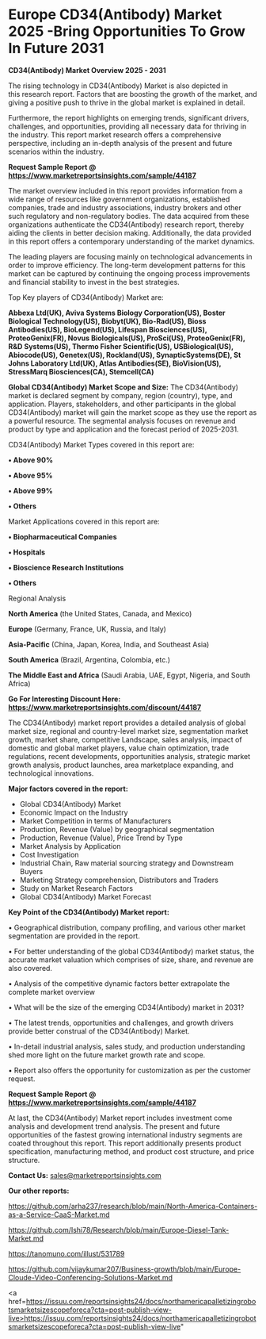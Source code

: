 # Europe CD34(Antibody) Market 2025 -Bring Opportunities To Grow In Future 2031

<Strong> CD34(Antibody) Market Overview 2025 - 2031</strong>

The rising technology in CD34(Antibody) Market is also depicted in this research report. Factors that are boosting the growth of the market, and giving a positive push to thrive in the global market is explained in detail.

Furthermore, the report highlights on emerging trends, significant drivers, challenges, and opportunities, providing all necessary data for thriving in the industry. This report market research offers a comprehensive perspective, including an in-depth analysis of the present and future scenarios within the industry.

<strong>Request Sample Report @ <a href=https://www.marketreportsinsights.com/sample/44187>https://www.marketreportsinsights.com/sample/44187</a></strong>

The market overview included in this report provides information from a wide range of resources like government organizations, established companies, trade and industry associations, industry brokers and other such regulatory and non-regulatory bodies. The data acquired from these organizations authenticate the CD34(Antibody) research report, thereby aiding the clients in better decision making. Additionally, the data provided in this report offers a contemporary understanding of the market dynamics.

The leading players are focusing mainly on technological advancements in order to improve efficiency. The long-term development patterns for this market can be captured by continuing the ongoing process improvements and financial stability to invest in the best strategies.

Top Key players of CD34(Antibody) Market are:

<strong>Abbexa Ltd(UK), Aviva Systems Biology Corporation(US), Boster Biological Technology(US), Biobyt(UK), Bio-Rad(US), Bioss Antibodies(US), BioLegend(US), Lifespan Biosciences(US), ProteoGenix(FR), Novus Biologicals(US), ProSci(US), ProteoGenix(FR), R&D Systems(US), Thermo Fisher Scientific(US), USBiological(US), Abiocode(US), Genetex(US), Rockland(US), SynapticSystems(DE), St Johns Laboratory Ltd(UK), Atlas Antibodies(SE), BioVision(US), StressMarq Biosciences(CA), Stemcell(CA)</strong>

<strong><b>Global CD34(Antibody) Market Scope and Size:</b></strong>
The CD34(Antibody) market is declared segment by company, region (country), type, and application. Players, stakeholders, and other participants in the global CD34(Antibody) market will gain the market scope as they use the report as a powerful resource. The segmental analysis focuses on revenue and product by type and application and the forecast period of 2025-2031.

CD34(Antibody) Market Types covered in this report are:

<strong>•  Above 90%

•  Above 95%

•  Above 99%

•  Others</strong>

Market Applications covered in this report are:

<strong>•  Biopharmaceutical Companies

•  Hospitals

•  Bioscience Research Institutions

•  Others</strong> 

Regional Analysis

<strong>North America</strong> (the United States, Canada, and Mexico)

<strong>Europe</strong> (Germany, France, UK, Russia, and Italy)

<strong>Asia-Pacific</strong> (China, Japan, Korea, India, and Southeast Asia)

<strong>South America</strong> (Brazil, Argentina, Colombia, etc.)

<strong>The Middle East and Africa</strong> (Saudi Arabia, UAE, Egypt, Nigeria, and South Africa)

<strong>Go For Interesting Discount Here: <a href=https://www.marketreportsinsights.com/discount/44187>https://www.marketreportsinsights.com/discount/44187</a></strong>

The CD34(Antibody) market report provides a detailed analysis of global market size, regional and country-level market size, segmentation market growth, market share, competitive Landscape, sales analysis, impact of domestic and global market players, value chain optimization, trade regulations, recent developments, opportunities analysis, strategic market growth analysis, product launches, area marketplace expanding, and technological innovations.

<strong><b>Major factors covered in the report:</b></strong>
<ul>
  <li>Global CD34(Antibody) Market </li>
  <li>Economic Impact on the Industry</li>
  <li>Market Competition in terms of Manufacturers</li>
  <li>Production, Revenue (Value) by geographical segmentation</li>
  <li>Production, Revenue (Value), Price Trend by Type</li>
  <li>Market Analysis by Application</li>
  <li>Cost Investigation</li>
  <li>Industrial Chain, Raw material sourcing strategy and Downstream Buyers</li>
  <li>Marketing Strategy comprehension, Distributors and Traders</li>
  <li>Study on Market Research Factors</li>
  <li>Global CD34(Antibody) Market Forecast</li>
</ul>

<strong><b>Key Point of the CD34(Antibody) Market report:</b></strong>

• Geographical distribution, company profiling, and various other market segmentation are provided in the report.

• For better understanding of the global CD34(Antibody) market status, the accurate market valuation which comprises of size, share, and revenue are also covered.

• Analysis of the competitive dynamic factors better extrapolate the complete market overview

• What will be the size of the emerging CD34(Antibody) market in 2031?

• The latest trends, opportunities and challenges, and growth drivers provide better construal of the CD34(Antibody) Market.

• In-detail industrial analysis, sales study, and production understanding shed more light on the future market growth rate and scope.

• Report also offers the opportunity for customization as per the customer request.

<strong>Request Sample Report @ <a href=https://www.marketreportsinsights.com/sample/44187>https://www.marketreportsinsights.com/sample/44187</a></strong>

At last, the CD34(Antibody) Market report includes investment come analysis and development trend analysis. The present and future opportunities of the fastest growing international industry segments are coated throughout this report. This report additionally presents product specification, manufacturing method, and product cost structure, and price structure.

<strong>Contact Us:</strong>
sales@marketreportsinsights.com

<strong>Our other reports:</strong>

<a href=https://github.com/arha237/research/blob/main/North-America-Containers-as-a-Service-CaaS-Market.md>https://github.com/arha237/research/blob/main/North-America-Containers-as-a-Service-CaaS-Market.md</a>

<a href=https://github.com/Ishi78/Research/blob/main/Europe-Diesel-Tank-Market.md>https://github.com/Ishi78/Research/blob/main/Europe-Diesel-Tank-Market.md</a>

<a href=https://tanomuno.com/illust/531789>https://tanomuno.com/illust/531789</a>

<a href=https://github.com/vijaykumar207/Business-growth/blob/main/Europe-Cloude-Video-Conferencing-Solutions-Market.md>https://github.com/vijaykumar207/Business-growth/blob/main/Europe-Cloude-Video-Conferencing-Solutions-Market.md</a>

<a href=https://issuu.com/reportsinsights24/docs/northamericapalletizingrobotsmarketsizescopeforeca?cta=post-publish-view-live>https://issuu.com/reportsinsights24/docs/northamericapalletizingrobotsmarketsizescopeforeca?cta=post-publish-view-live</a>"
